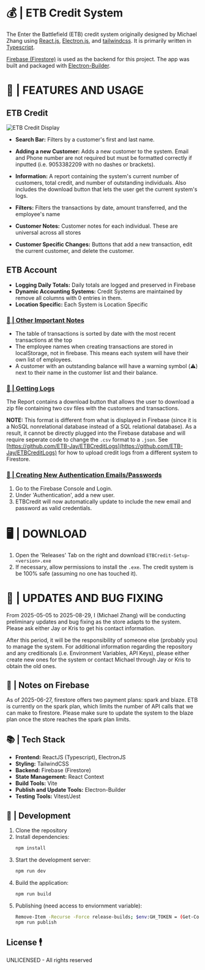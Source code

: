 # 💰 | ETB Credit System
The Enter the Battlefield (ETB) credit system originally designed by Michael Zhang using [React.js](https://react.dev/), [Electron.js](https://www.electronjs.org/), and [tailwindcss](https://tailwindcss.com/). It is primarily written in [Typescript](https://www.typescriptlang.org/).

[Firebase (Firestore)](https://firebase.google.com/) is used as the backend for this project. The app was built and packaged with [Electron-Builder](https://www.electron.build/index.html).

# 📝 | FEATURES AND USAGE
## ETB Credit
![ETB Credit Display](https://github.com/user-attachments/assets/60b37b05-3f5a-41ec-9138-0baa79119deb)


- **Search Bar:** Filters by a customer's first and last name. 

- **Adding a new Customer:** Adds a new customer to the system. Email and Phone number are not required but must be formatted correctly if inputted (i.e. 9053382209 with no dashes or brackets). 

- **Information:** A report containing the system's current number of customers, total credit, and number of outstanding individuals. Also includes the download button that lets the user get the current system's logs. 

- **Filters:** Filters the transactions by date, amount transferred, and the employee's name

- **Customer Notes:** Customer notes for each individual. These are universal across all stores

- **Customer Specific Changes:** Buttons that add a new transaction, edit the current customer, and delete the customer.

## ETB Account
- **Logging Daily Totals:** Daily totals are logged and preserved in Firebase
- **Dynamic Accounting Systems:** Credit Systems are maintained by remove all columns with 0 entries in them.
- **Location Specific:** Each System is Location Specific

### <ins>🤔 | Other Important Notes</ins>
- The table of transactions is sorted by date with the most recent transactions at the top
- The employee names when creating transactions are stored in localStorage, not in firebase. This means each system will have their own list of employees. 
- A customer with an outstanding balance will have a warning symbol (⚠️) next to their name in the customer list and their balance.

### <ins>📰 | Getting Logs</ins>	 
The Report contains a download button that allows the user to download a zip file containing two csv files with the customers and transactions. 

**NOTE:** This format is different from what is displayed in Firebase (since it is a NoSQL nonrelational database instead of a SQL relational database). As a result, it cannot be directly plugged into the Firebase database and will require seperate code to change the `.csv` format to a `.json`. See [https://github.com/ETB-Jay/ETBCreditLogs](https://github.com/ETB-Jay/ETBCreditLogs) for how to upload credit logs from a different system to Firestore. 

### <ins> 🤵 | Creating New Authentication Emails/Passwords </ins>
1. Go to the Firebase Console and Login.
2. Under 'Authentication', add a new user.
3. ETBCredit will now automatically update to include the new email and password as valid credentials. 

# 🖥️ | DOWNLOAD 
1. Open the 'Releases' Tab on the right and download `ETBCredit-Setup-<version>.exe`
2. If necessary, allow permissions to install the `.exe`. The credit system is be 100% safe (assuming no one has touched it). 

# 🐛 | UPDATES AND BUG FIXING
From 2025-05-05 to 2025-08-29, I (Michael Zhang) will be conducting preliminary updates and bug fixing as the store adapts to the system. Please ask either Jay or Kris to get his contact information.

After this period, it will be the responsibility of someone else (probably you) to manage the system. For additional information regarding the repository and any creditionals (i.e. Environment Variables, API Keys), please either create new ones for the system or contact Michael through Jay or Kris to obtain the old ones.

## 📓 | Notes on Firebase
As of 2025-06-27, firestore offers two payment plans: spark and blaze. ETB is currently on the spark plan, which limits the number of API calls that we can make to firestore. Please make sure to update the system to the blaze plan once the store reaches the spark plan limits. 

## 📚 | Tech Stack 
- **Frontend:** ReactJS (Typescript), ElectronJS
- **Styling:** TailwindCSS
- **Backend:** Firebase (Firestore)
- **State Management:** React Context
- **Build Tools:** Vite
- **Publish and Update Tools:** Electron-Builder
- **Testing Tools:** Vitest/Jest

## 🛒 | Development 
1. Clone the repository
2. Install dependencies:
   ```bash
   npm install
   ```
3. Start the development server:
   ```bash
   npm run dev
   ```
4. Build the application:
   ```bash
   npm run build
   ```
5. Publishing (need access to enviornment variable):
   ```bash
   Remove-Item -Recurse -Force release-builds; $env:GH_TOKEN = (Get-Content .env | Select-String "GH_TOKEN").ToString().Split("=")[1].Trim()
   npm run publish
   ```
   
## License 🕴️

UNLICENSED - All rights reserved
